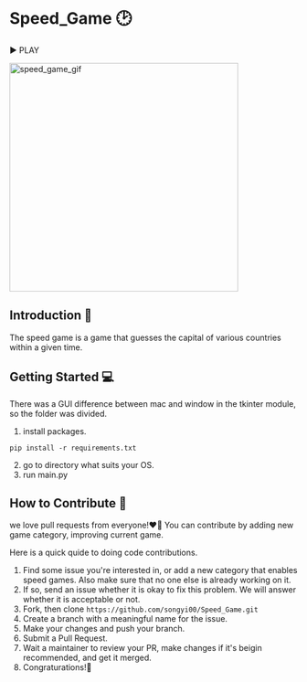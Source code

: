 # Speed_Game 🕑

▶ PLAY

<p>
 <img width="400" alt="speed_game_gif" src="https://user-images.githubusercontent.com/52441923/141610215-d1b50485-b917-4ba8-b1e8-5f352108ef65.gif">
</p>

## **Introduction 📝**

The speed game is a game that guesses the capital of various countries within a given time.

## **Getting Started 💻**

There was a GUI difference between mac and window in the tkinter module, so the folder was divided.  

1. install packages.
```shell
pip install -r requirements.txt
```
2. go to directory what suits your OS.
3. run main.py

## **How to Contribute 🌈**

we love pull requests from everyone!❤️‍🔥
You can contribute by adding new game category, improving current game.

Here is a quick quide to doing code contributions.

1. Find some issue you're interested in, or add a new category that enables speed games. Also make sure that no one else is already working on it.
2. If so, send an issue whether it is okay to fix this problem. We will answer whether it is acceptable or not.
3. Fork, then clone `https://github.com/songyi00/Speed_Game.git`
4. Create a branch with a meaningful name for the issue.
5. Make your changes and push your branch.
6. Submit a Pull Request.
7. Wait a maintainer to review your PR, make changes if it's beigin recommended, and get it merged.
8. Congraturations!🎉
